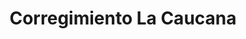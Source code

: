 ---
title: Corregimiento La Caucana
nombre_comunidad: Corregimiento La Caucana
municipio: Tarazá
departamento: Antioquia
descripcion: >-
  Son cerca de 600 familias, y se identifica  como una comunidad fuerte
  organizativamente, con procesos incipientes de asociaciones juveniles y de
  mujeres. Fueron desplazados en 2019-2020 por presencia de grupos armados y
  actualmente están retornando. Se dedican principalmente a la agricultura
  (cacao, caucho y pancoger) y cultivo de especies menores (ganadería doble
  propósito, apicultura y piscicultura)
num_personas: 2500
num_familias: 600
min_distancia_casco_urbano: 60
km_distancia_casco_urbano: 25
vias_acceso: >-
  La mayoría de carretera es destapada y es muy pantanosa lo cual hace que haya
  riesgo de accidentes.
infraestructura_comunitaria: >-
  Instituciones educativas (IE),Vivero,Centro de salud,Centro de Desarrollo
  Integral (CDI),Caseta comunal,Centro día,Centro integración
  comunitaria,Espacios deportivos,Iglesias,Plaza de mercado
notas_infraestructura_comunitaria:
  - CDI (Mal estado)
  - |-

    Caseta comunal (Mal estado)
  - |-

    Centro día (Mal estado)
  - |-

    Centro integración comunitaria (Coliseo)
  - >-

    Canchas de futbol (una en excelente estado y “Una de las mejores del  Bajo
    Cauca” según la comunidad)
  - |-

    Iglesia católica e iglesias cristianas
  - >-

    Plaza de mercado recientemente reformada (31 locales) en el marco de un
    proyecto con PNUD
  - ''
liderazgo_comunidad:
  - Se identifican liderazgos representativos
  - ' y  representación de todos los liderazgos presentes, (Padre, pastores, mujeres, jóvenes, representantes de asociaciones)'
inclusion_diversidad_genero: >-
  Se identifica una participación de jóvenes por medio de los colectivos y de
  mujeres en asociaciones productivas
comentarios_conectividad: La señal es inestable, con acceso limitado.
punto_SOLE: Salón Parroquial con internet
comentarios_punto_SOLE:
  - Salón Parroquial con internet gracias al programa de Microsoft y USAID
  - ''
ppales_actividades_economicas_vocacion_productiva:
  - Agricultura
  - Avicultura
  - Porcicultura
  - Piscicultura
  - Ganadería
  - Minería
comentarios_ppales_actividades_economicas_vocacion_productiva:
  - >-
    El Caucho y la ganadería componen la segunda línea productiva en
    importancia.

    Agricultura (cacao
  - ' café plátano'
  - ' yuca'
  - ' maíz'
  - |2-
     ñame).
    Especies menores (Pollos
  - |2-
     cerdos y piscicultura) y ganadería doble propósito
    Minería artesanal
comunidad_sostenible_uso_suelo: ''
org_con_proyeccion:
  - ASUPRACA
  - ACATA
  - Proceso de sustitución de cultivos
  - AGROAPITA
  - Piscicultura y proyectos de seguridad alimentaria
servicios_publicos_comunidades_focalizadas:
  - ''
comunidades_focalizadas_educacion_infraestructura_educativa:
  - Institución educativa
comunidades_focalizadas_practicas_organizativas:
  - Asociaciones productivas
  - Mesa integral de desarrollo La caucana
  - Colectivo de jóvenes
  - Junta de Acción Comunal
  - Junta de Acción Comunal
conectividad_minima: Regular
iniciativas_priorizadas:
  - Cacao
  - Yuca Brava
  - Microemprendimientos
org_focalizada:
  - Mesa Integral de Desarrollo
  - AGROPITA
  - Asociacion Campesina Bajo Cauca
  - ASOPRACAC
  - ACATA
riesgo: Medio
otros_programas_USAID:
  - 'No'
alianzas_colaboradores_1:
  - PDET está adelantando varias acciones en el corregimiento (Placa huella
  - |2-
     fortalecimiento cacao)
    Gobernación -Fedecacao
    Administración municipal (Linea productiva plátano)
alianzas_colaboradores_2:
  - Empresa privada
  - Aula educativa para los estudiantes de bachillerato
  - Placa huella
  - Fortalecimiento del cultivo de cacao
  - Linea productiva del plátano
actividades_ocio:
  - Fútbol
  - '"Huellas ecológicas (Grupo de niños y niñas que tienen un vivero'
  - ' hacen reforestación y jornadas de limpieza)'
medios_comunicacion_narrativas_locales:
  - Cáceres Stereo
  - Red de comunicaciones Bajo Cauca- Semillero El Jardín
  - Zona Activa
  - CMT Colectivos de comunicaciones
  - Emisora comunitaria Morena Estéreo
num_visitas_realizadas: 3
num_diagnosticos_rurales_participativos_realizados: 1
infraestructura_salud_atencion_psicosocial:
  - Centro de salud
  - Presencia de Cruz Roja Colombiana
notas_infraestructura_salud_atencion_psicosocial: >-
  El centro de salud cuenta con 2 enfermeros y dos veces a la semana asiste el
  médico.
num_visitas_predio: 19
url: /comunidad-focaliza/corregimiento-la-caucana
layout: comunidad

---